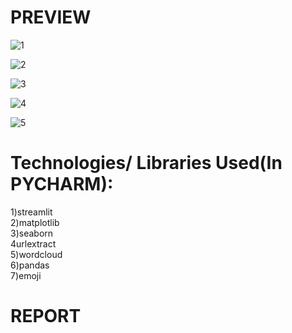 # PREVIEW

![1](https://github.com/aakif100/whatsapp-chat-analyser-ML-project-/assets/137098447/85f6b925-4b25-4348-af4a-1fb799b04228)



![2](https://github.com/aakif100/whatsapp-chat-analyser-ML-project-/assets/137098447/5b6e1275-9f1b-42f4-86ec-965bfb0483a0)


![3](https://github.com/aakif100/whatsapp-chat-analyser-ML-project-/assets/137098447/a3623ea7-2b1b-4d49-90ad-3991f1ffd4bd)


![4](https://github.com/aakif100/whatsapp-chat-analyser-ML-project-/assets/137098447/69d6b366-6a0c-4a66-87fd-d17b93919d00)


![5](https://github.com/aakif100/whatsapp-chat-analyser-ML-project-/assets/137098447/b2586976-9fff-4a05-bfd5-ffe57037aced)




# Technologies/ Libraries Used(In PYCHARM):


1)streamlit
<br>
2)matplotlib
<br>
3)seaborn
<br>
4urlextract
<br>
5)wordcloud
<br>
6)pandas
<br>
7)emoji


# REPORT

